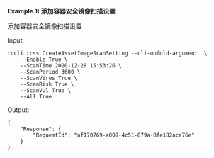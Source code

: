 **Example 1: 添加容器安全镜像扫描设置**

添加容器安全镜像扫描设置

Input: 

```
tccli tcss CreateAssetImageScanSetting --cli-unfold-argument  \
    --Enable True \
    --ScanTime 2020-12-28 15:53:26 \
    --ScanPeriod 3600 \
    --ScanVirus True \
    --ScanRisk True \
    --ScanVul True \
    --All True
```

Output: 
```
{
    "Response": {
        "RequestId": "af170769-a009-4c51-879a-8fe182ace76e"
    }
}
```

